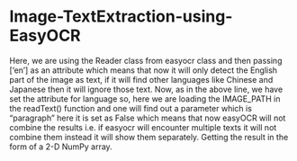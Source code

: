 # Image-TextExtraction-using-EasyOCR
Here, we are using the Reader class from easyocr class and then passing [‘en’] as an attribute which means that now it will only detect the English part of the image as text, if it will find other languages like Chinese and Japanese then it will ignore those text.
Now, as in the above line, we have set the attribute for language so, here we are loading the IMAGE_PATH in the readText() function and one will find out a parameter which is “paragraph” here it is set as False which means that now easyOCR will not combine the results i.e. if easyocr will encounter multiple texts it will not combine them instead it will show them separately.
Getting the result in the form of a 2-D NumPy array.
